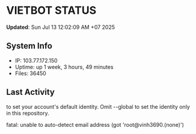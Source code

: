 # VIETBOT STATUS
**Updated**: Sun Jul 13 12:02:09 AM +07 2025

## System Info
- IP: 103.77.172.150
- Uptime: up 1 week, 3 hours, 49 minutes
- Files: 36450

## Last Activity

to set your account's default identity.
Omit --global to set the identity only in this repository.

fatal: unable to auto-detect email address (got 'root@vinh3690.(none)')
